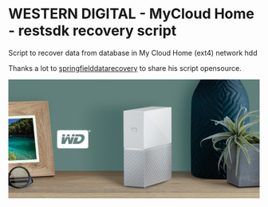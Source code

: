 # WESTERN DIGITAL - MyCloud Home - restsdk recovery script
Script to recover data from database in My Cloud Home (ext4) network hdd

Thanks a lot to [springfielddatarecovery](https://github.com/springfielddatarecovery/mycloud-restsdk-recovery-script) to share his script opensource.

![alt text](Feature_images_WDCloud.jpg)



